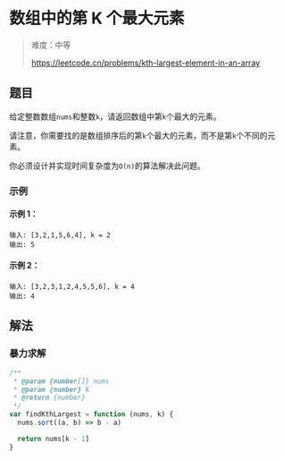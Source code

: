 # 数组中的第 K 个最大元素

> 难度：中等
>
> https://leetcode.cn/problems/kth-largest-element-in-an-array

## 题目

给定整数数组`nums`和整数`k`，请返回数组中第`k`个最大的元素。

请注意，你需要找的是数组排序后的第`k`个最大的元素，而不是第`k`个不同的元素。

你必须设计并实现时间复杂度为`O(n)`的算法解决此问题。

### 示例

#### 示例 1：

```
输入: [3,2,1,5,6,4], k = 2
输出: 5
```

#### 示例 2：

```
输入: [3,2,3,1,2,4,5,5,6], k = 4
输出: 4
```

## 解法

### 暴力求解

```javascript
/**
 * @param {number[]} nums
 * @param {number} k
 * @return {number}
 */
var findKthLargest = function (nums, k) {
  nums.sort((a, b) => b - a)

  return nums[k - 1]
}
```
